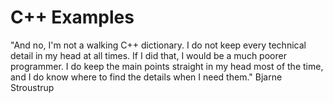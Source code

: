 # C++ Examples
"And no, I'm not a walking C++ dictionary. I do not keep every technical detail in my head at all times. If I did that, I would be a much poorer programmer. I do keep the main points straight in my head most of the time, and I do know where to find the details when I need them." Bjarne Stroustrup

